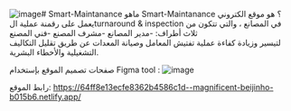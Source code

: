 ![image](https://github.com/D7mmanny/Smart-Maintanance/assets/107875162/ff960cfd-147a-44de-89a0-f3cd59c7ca88)# Smart-Maintanance
ماهو Smart-Maintanance ؟
هو موقع الكتروني يعمل على رقمنة عملية الturnaround & inspection في المصانع ، والتي تتكون من ثلاث أطراف:
-مدير المصانع 
-مشرف المصنع 
-فني المصنع  
لتيسير وزيادة كفاءة عملية تفتيش المعامل وصيانة المعدات عن طريق تقليل التكاليف التشغيلية والأخطاء البشرية.

صفحات تصميم الموقع بإستخدام Figma tool :
![image](https://github.com/D7mmanny/Smart-Maintanance/assets/107875162/be6a6016-a0a0-4d47-a59c-84bad4ba57a8)

رابط الموقع:
https://64ff8e13ecfe8362b4586c1d--magnificent-beijinho-b015b6.netlify.app/
